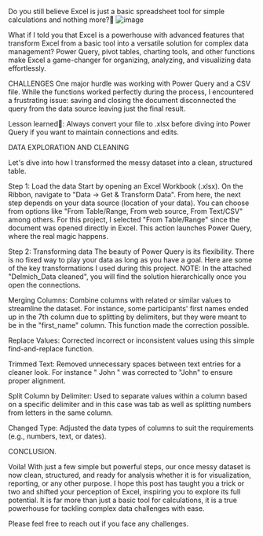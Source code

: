 Do you still believe Excel is just a basic spreadsheet tool for simple calculations and nothing more?🤔
![image](https://github.com/user-attachments/assets/f391c80f-4f5c-478e-9646-fe197ed592ce)

What if I told you that Excel is a powerhouse with advanced features that transform Excel from a basic tool into a versatile solution for complex data management? Power Query, pivot tables, charting tools, and other functions make Excel a game-changer for organizing, analyzing, and visualizing data effortlessly. 

CHALLENGES
One major hurdle was working with Power Query and a CSV file. While the functions worked perfectly during the process, I encountered a frustrating issue: saving and closing the document disconnected the query from the data source leaving just the final result.

Lesson learned📝: Always convert your file to .xlsx before diving into Power Query if you want to maintain connections and edits.

DATA EXPLORATION AND CLEANING

Let's dive into how I transformed the messy dataset into a clean, structured table.

Step 1: Load the data
Start by opening an Excel Workbook (.xlsx). On the Ribbon, navigate to "Data → Get & Transform Data".
From here, the next step depends on your data source (location of your data). You can choose from options like "From Table/Range, From web source, From Text/CSV" among others.
For this project, I selected "From Table/Range" since the document was opened directly in Excel. This action launches Power Query, where the real magic happens.

Step 2: Transforming data
The beauty of Power Query is its flexibility. There is no fixed way to play your data as long as you have a goal. Here are some of the key transformations I used during this project. NOTE: In the attached "Delmich_Data cleaned", you will find the solution hierarchically once you open the connections.

Merging Columns: Combine columns with related or similar values to streamline the dataset. For instance, some participants' first names ended up in the 7th column due to splitting by delimiters, but they were meant to be in the "first_name" column. This function made the correction possible.

Replace Values: Corrected incorrect or inconsistent values using this simple find-and-replace function.

Trimmed Text: Removed unnecessary spaces between text entries for a cleaner look. For instance " John " was corrected to "John" to ensure proper alignment.

Split Column by Delimiter: Used to separate values within a column based on a specific delimiter and in this case was tab as well as splitting numbers from letters in the same column.

Changed Type: Adjusted the data types of columns to suit the requirements (e.g., numbers, text, or dates).

CONCLUSION.

Voila! With just a few simple but powerful steps, our once messy dataset is now clean, structured, and ready for analysis whether it is for visualization, reporting, or any other purpose. I hope this post has taught you a trick or two and shifted your perception of Excel, inspiring you to explore its full potential. It is far more than just a basic tool for calculations, it is a true powerhouse for tackling complex data challenges with ease.

Please feel free to reach out if you face any challenges.
